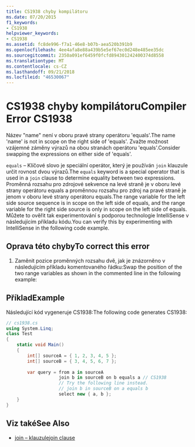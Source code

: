 ```yaml
---
title: CS1938 chyby kompilátoru
ms.date: 07/20/2015
f1_keywords:
- CS1938
helpviewer_keywords:
- CS1938
ms.assetid: fc8de996-f7a1-46e8-b07b-aea520b391b9
ms.openlocfilehash: 4ee4afa8e88a439b5e5ef67ec0d248e485ee35dc
ms.sourcegitcommit: 2350a091ef6459f0fcfd894301242400374d8558
ms.translationtype: MT
ms.contentlocale: cs-CZ
ms.lasthandoff: 09/21/2018
ms.locfileid: "46530067"
---
```

# <a name="compiler-error-cs1938"></a><span data-ttu-id="a5647-102">CS1938 chyby kompilátoru</span><span class="sxs-lookup"><span data-stu-id="a5647-102">Compiler Error CS1938</span></span>
<span data-ttu-id="a5647-103">Název "name" není v oboru pravé strany operátoru 'equals'.</span><span class="sxs-lookup"><span data-stu-id="a5647-103">The name 'name' is not in scope on the right side of 'equals'.</span></span> <span data-ttu-id="a5647-104">Zvažte možnost vzájemné záměny výrazů na obou stranách operátoru 'equals'.</span><span class="sxs-lookup"><span data-stu-id="a5647-104">Consider swapping the expressions on either side of 'equals'.</span></span>  
  
 <span data-ttu-id="a5647-105">`equals` – Klíčové slovo je speciální operátor, který je používán `join` klauzule určit rovnost dvou výrazů.</span><span class="sxs-lookup"><span data-stu-id="a5647-105">The `equals` keyword is a special operator that is used in a `join` clause to determine equality between two expressions.</span></span> <span data-ttu-id="a5647-106">Proměnná rozsahu pro zdrojové sekvence na levé straně je v oboru levé strany operátoru equals a proměnnou rozsahu pro zdroj na pravé straně je jenom v oboru levé strany operátoru equals.</span><span class="sxs-lookup"><span data-stu-id="a5647-106">The range variable for the left side source sequence is in scope on the left side of equals, and the range variable for the right side source is only in scope on the left side of equals.</span></span> <span data-ttu-id="a5647-107">Můžete to ověřit tak experimentování s podporou technologie IntelliSense v následujícím příkladu kódu.</span><span class="sxs-lookup"><span data-stu-id="a5647-107">You can verify this by experimenting with IntelliSense in the following code example.</span></span>  
  
## <a name="to-correct-this-error"></a><span data-ttu-id="a5647-108">Oprava této chyby</span><span class="sxs-lookup"><span data-stu-id="a5647-108">To correct this error</span></span>  
  
1.  <span data-ttu-id="a5647-109">Zaměnit pozice proměnných rozsahu dvě, jak je znázorněno v následujícím příkladu komentovaného řádku:</span><span class="sxs-lookup"><span data-stu-id="a5647-109">Swap the position of the two range variables as shown in the commented line in the following example:</span></span>  
  
## <a name="example"></a><span data-ttu-id="a5647-110">Příklad</span><span class="sxs-lookup"><span data-stu-id="a5647-110">Example</span></span>  
 <span data-ttu-id="a5647-111">Následující kód vygeneruje CS1938:</span><span class="sxs-lookup"><span data-stu-id="a5647-111">The following code generates CS1938:</span></span>  
  
```csharp  
// cs1938.cs  
using System.Linq;  
class Test  
{  
    static void Main()  
    {  
        int[] sourceA = { 1, 2, 3, 4, 5 };  
        int[] sourceB = { 3, 4, 5, 6, 7 };  
  
        var query = from a in sourceA  
                    join b in sourceB on b equals a // CS1938  
                    // Try the following line instead.  
                    // join b in sourceB on a equals b  
                    select new { a, b };  
    }  
}  
```  
  
## <a name="see-also"></a><span data-ttu-id="a5647-112">Viz také</span><span class="sxs-lookup"><span data-stu-id="a5647-112">See Also</span></span>

- [<span data-ttu-id="a5647-113">join – klauzule</span><span class="sxs-lookup"><span data-stu-id="a5647-113">join clause</span></span>](../../csharp/language-reference/keywords/join-clause.md)
